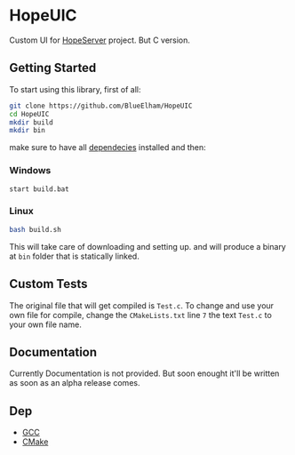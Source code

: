# HopeUIC

Custom UI for [HopeServer](https://github.com/BlueElham/HopeServer) project. But C version.

## Getting Started

To start using this library, first of all:

```bash
git clone https://github.com/BlueElham/HopeUIC
cd HopeUIC
mkdir build
mkdir bin
```

make sure to have all [dependecies](#dep) installed and then:

### Windows

```batch
start build.bat
```

### Linux

```bash
bash build.sh
```

This will take care of downloading and setting up. and will produce a binary at `bin` folder that is statically linked.

## Custom Tests

The original file that will get compiled is `Test.c`. To change and use your own file for compile, change the `CMakeLists.txt` line `7` the text `Test.c` to your own file name.

## Documentation

Currently Documentation is not provided. But soon enought it'll be written as soon as an alpha release comes.

## Dep

- [GCC](https://gcc.gnu.org/)
- [CMake](https://cmake.org/download/)

